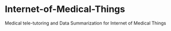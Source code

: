 # Internet-of-Medical-Things
Medical tele-tutoring and Data Summarization for  Internet of Medical Things
